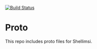 [![Build Status](https://travis-ci.com/shellimsi/proto.svg?branch=master)](https://travis-ci.com/shellimsi/proto)
# Proto
This repo includes proto files for Shellimsi.
